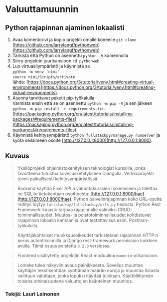 # Valuuttamuunnin

## Python rajapinnan ajaminen lokaalisti
1. Avaa komentorivi ja kopio projekti omalle koneelle `git clone` [https://github.com/larrylangf/pythonweb](https://github.com/larrylangf/pythonweb)
2. Tarkista että Python on asennettu `pyhton -V` komennolla
3. Siirry projektin juurikansioon `cd pythonweb`
4. Luo virtuaaliympäristö ja käynnistä se<br> `python -m venv 'nimi'` <br> `source nimi/Scripts/activate` <br>lähde: [https://docs.python.org/3/tutorial/venv.html#creating-virtual-environments](https://docs.python.org/3/tutorial/venv.html#creating-virtual-environments).
5. Asenna tarvittavat paketit pip-työkalulla  
Varmista ensin että se on asennettu `python -m pip -V` ja sen jälkeen `python -m pip install -r requirements.txt`.
[https://packaging.python.org/en/latest/tutorials/installing-packages/#requirements-files](https://packaging.python.org/en/latest/tutorials/installing-packages/#requirements-files).
6. Käynnistä kehitysympäristö `python fullstackpy/manage.py runserver` ja syötä seilaimeen osoite [http://127.0.0.1:8000](http://127.0.0.1:8000).

## Kuvaus

>Yksilöprojekti ohjelmistokehityksen teknologiat kurssilla, jonka tavoitteena tutustua sovelluskehitykseen Djangolla. Verkkoprojekti toimii paikallisesti kehitysympäristössä.

>Backend käyttää Fixer API:a valuuttakurssien hakemiseen ja talettaa ne SQLite tietokantaan osoitteesta: [http://127.0.0.1:8000/hae](http://127.0.0.1:8000/hae). Python palvelinrajapinnan koko URL-osoite reititys löytyy `fullstackpy/fullstackpy/urls.py` tiedosta. Python Rest Framework-kirjasto tarjoaa rajapinnalle valmiiksi CRUD-toiminnallisuudet. Muutos- ja poistotoiminnallisuudet kohdistuvat rajapinnan lokaalin kantaan ja ovat testattavissa esim. Postman-työkalulla.

>Käyttäjäkohtaiset muokkausoikeudet tarkistetaan rajapinnan HTTP:n perus autentikoinnilla ja Django rest-framework permission luokkien avulla. Tämä osuus poistettu `0.2.0` versiossa.

>Frontend sisällytetty projektiin React moduulina `muunnin`-alikansioon.

>Lomake tulee näkyviin avaus painikkeesta. Sovellus muuntaa käyttäjän tekstikenttään syöttämän määrän euroja ja muuntaa listasta valittuun valuttaan, jonka lopuksi näyttää tuloksen. Käyttöliittymän toisena ominaisuutena valuuttojen käänteinen muunnos.


### Tekijä: Lauri Leinonen